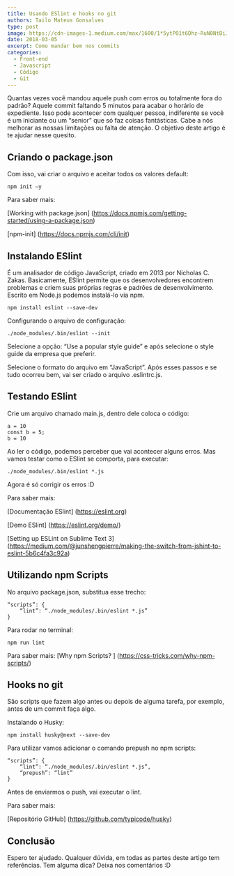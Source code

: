 ```yaml
---
title: Usando ESlint e hooks no git
authors: Tailo Mateus Gonsalves
type: post
image: https://cdn-images-1.medium.com/max/1600/1*5ytPO1t6Dhz-RuN0NtBiJw.jpeg
date: 2018-03-05
excerpt: Como mandar bem nos commits
categories:
  - Front-end
  - Javascript
  - Código
  - Git
---
```


Quantas vezes você mandou aquele push com erros ou totalmente fora do padrão? Aquele commit faltando 5 minutos para acabar o horário de expediente.  Isso pode acontecer com qualquer pessoa, indiferente se você é um iniciante ou um “senior” que só faz coisas fantásticas. Cabe a nós melhorar as nossas limitações ou falta de atenção. O objetivo deste artigo é te ajudar nesse quesito.

## Criando o package.json

Com isso, vai criar o arquivo e aceitar todos os valores default:
```
npm init –y
```
Para saber mais:

[Working with package.json] (https://docs.npmjs.com/getting-started/using-a-package.json)

[npm-init] (https://docs.npmjs.com/cli/init)

## Instalando ESlint

É um analisador de código JavaScript, criado em 2013 por Nicholas C. Zakas. Basicamente, ESlint permite que os desenvolvedores encontrem problemas e criem suas próprias regras e padrões de desenvolvimento. Escrito em Node.js podemos instalá-lo via npm.

```
npm install eslint --save-dev
```
Configurando o arquivo de configuração:
```
./node_modules/.bin/eslint --init
```
Selecione a opção: “Use a popular style guide” e após selecione o style guide da empresa que preferir.

Selecione o formato do arquivo em “JavaScript”. Após esses passos e se tudo ocorreu bem, vai ser criado o arquivo .eslintrc.js. 

## Testando ESlint

Crie um arquivo chamado main.js, dentro dele coloca o código:
```
a = 10
const b = 5;
b = 10
```

Ao ler o código, podemos perceber que vai acontecer alguns erros. Mas vamos testar como o ESlint se comporta, para executar:

```
./node_modules/.bin/eslint *.js
```

Agora é só corrigir os erros :D

Para saber mais: 

[Documentação ESlint] (https://eslint.org)

[Demo ESlint] (https://eslint.org/demo/)

[Setting up ESLint on Sublime Text 3] (https://medium.com/@junshengpierre/making-the-switch-from-jshint-to-eslint-5b6c4fa3c92a)

## Utilizando npm Scripts

No arquivo package.json, substitua esse trecho:
```
“scripts”: {
	“lint”: “./node_modules/.bin/eslint *.js”
}
```
Para rodar no terminal:
```
npm run lint
```

Para saber mais:
[Why npm Scripts? ] (https://css-tricks.com/why-npm-scripts/)

## Hooks no git

São scripts que fazem algo antes ou depois de alguma tarefa, por exemplo, antes de um commit faça algo.

Instalando o Husky:
```
npm install husky@next --save-dev
```
Para utilizar vamos adicionar o comando prepush no npm scripts:
```
“scripts”: {
	“lint”: “./node_modules/.bin/eslint *.js”,
	“prepush”: “lint”
}
```
Antes de enviarmos o push, vai executar o lint.

Para saber mais:

[Repositório GitHub] (https://github.com/typicode/husky)

## Conclusão

Espero ter ajudado. Qualquer dúvida, em todas as partes deste artigo tem referências. Tem alguma dica? Deixa nos comentários :D